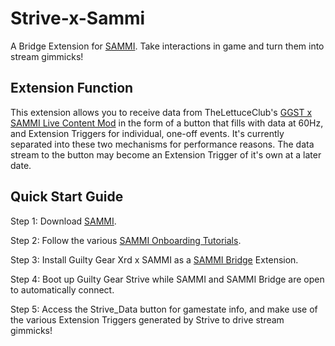 # Strive-x-Sammi

A Bridge Extension for [SAMMI](https://sammi.solutions). Take interactions in game and turn them into stream gimmicks!

## Extension Function

This extension allows you to receive data from TheLettuceClub's [GGST x SAMMI Live Content Mod](https://github.com/TheLettuceClub/StriveSAMMI-Release) in the form of a button that fills with data at 60Hz, and Extension Triggers for individual, one-off events. It's currently separated into these two mechanisms for performance reasons. The data stream to the button may become an Extension Trigger of it's own at a later date.

## Quick Start Guide

Step 1: Download [SAMMI](https://sammi.solutions).

Step 2: Follow the various [SAMMI Onboarding Tutorials](https://sammi.solutions/docs/getting-started/step-by-step).

Step 3: Install Guilty Gear Xrd x SAMMI as a [SAMMI Bridge](https://sammi.solutions/docs/bridge) Extension.

Step 4: Boot up Guilty Gear Strive while SAMMI and SAMMI Bridge are open to automatically connect.

Step 5: Access the Strive_Data button for gamestate info, and make use of the various Extension Triggers generated by Strive to drive stream gimmicks!
